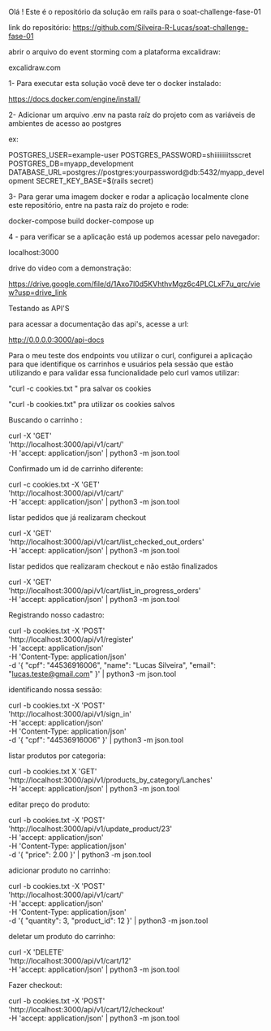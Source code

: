 Olá ! Este é o repositório da solução em rails para o soat-challenge-fase-01

link do repositório:
https://github.com/Silveira-R-Lucas/soat-challenge-fase-01

abrir o arquivo do event storming com a plataforma excalidraw:

excalidraw.com

1- Para executar esta solução você deve ter o docker instalado:

https://docs.docker.com/engine/install/

2- Adicionar um arquivo .env na pasta raíz do projeto com as variáveis de ambientes de acesso ao postgres

ex:

POSTGRES_USER=example-user
POSTGRES_PASSWORD=shiiiiiiiitsscret
POSTGRES_DB=myapp_development
DATABASE_URL=postgres://postgres:yourpassword@db:5432/myapp_development
SECRET_KEY_BASE=$(rails secret)


3- Para gerar uma imagem docker e rodar a aplicação localmente clone este repositório, entre na pasta raíz do projeto e rode:

docker-compose build
docker-compose up

4 - para verificar se a aplicação está up podemos acessar pelo navegador:

localhost:3000

drive do video com a demonstração:

https://drive.google.com/file/d/1Axo7l0d5KVhthvMgz6c4PLCLxF7u_qrc/view?usp=drive_link

Testando as API'S

para acessar a documentação das api's, acesse a url:

http://0.0.0.0:3000/api-docs

Para o meu teste dos endpoints vou utilizar o curl, configurei a aplicação para que identifique os carrinhos e usuários pela sessão que estão utilizando e para validar essa funcionalidade pelo curl vamos utilizar:

 "curl -c cookies.txt " pra salvar os cookies
  
 "curl -b cookies.txt" pra utilizar os cookies salvos

Buscando o carrinho :

curl -X 'GET' \
  'http://localhost:3000/api/v1/cart/' \
  -H 'accept: application/json' |  python3 -m json.tool
  
Confirmado um id de carrinho diferente:

  curl -c cookies.txt -X 'GET' \
  'http://localhost:3000/api/v1/cart/' \
  -H 'accept: application/json' |  python3 -m json.tool
  
listar pedidos que já realizaram checkout

  curl -X 'GET' \
  'http://localhost:3000/api/v1/cart/list_checked_out_orders' \
  -H 'accept: application/json' |  python3 -m json.tool

listar pedidos que realizaram checkout e não estão finalizados

  curl -X 'GET' \
  'http://localhost:3000/api/v1/cart/list_in_progress_orders' \
  -H 'accept: application/json' |  python3 -m json.tool
  
Registrando nosso cadastro:

curl -b cookies.txt -X 'POST' \
  'http://localhost:3000/api/v1/register' \
  -H 'accept: application/json' \
  -H 'Content-Type: application/json' \
  -d '{
  "cpf": "44536916006",
  "name": "Lucas Silveira",
  "email": "lucas.teste@gmail.com"
}' |  python3 -m json.tool

identificando nossa sessão:

curl -b cookies.txt -X 'POST' \
  'http://localhost:3000/api/v1/sign_in' \
  -H 'accept: application/json' \
  -H 'Content-Type: application/json' \
  -d '{
  "cpf": "44536916006"
}' |  python3 -m json.tool

listar produtos por categoria:

curl -b cookies.txt X 'GET' \
  'http://localhost:3000/api/v1/products_by_category/Lanches' \
  -H 'accept: application/json' |  python3 -m json.tool
  
editar preço do produto:

curl -b cookies.txt -X 'POST' \
  'http://localhost:3000/api/v1/update_product/23' \
  -H 'accept: application/json' \
  -H 'Content-Type: application/json' \
  -d '{
  "price": 2.00
}' |  python3 -m json.tool

adicionar produto no carrinho:

curl -b cookies.txt -X 'POST' \
  'http://localhost:3000/api/v1/cart/' \
  -H 'accept: application/json' \
  -H 'Content-Type: application/json' \
  -d '{
  "quantity": 3,
  "product_id": 12
}'  |  python3 -m json.tool


deletar um produto do carrinho:

curl -X 'DELETE' \
  'http://localhost:3000/api/v1/cart/12' \
  -H 'accept: application/json' |  python3 -m json.tool

Fazer checkout:

curl -b cookies.txt  -X 'POST' \
  'http://localhost:3000/api/v1/cart/12/checkout' \
  -H 'accept: application/json' |  python3 -m json.tool
